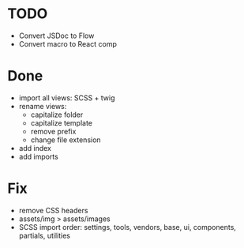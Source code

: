 # TODO

- Convert JSDoc to Flow
- Convert macro to React comp

# Done

- import all views: SCSS + twig
- rename views:
  - capitalize folder
  - capitalize template
  - remove prefix
  - change file extension
- add index
- add imports

# Fix

- remove CSS headers
- assets/img > assets/images
- SCSS import order: settings, tools, vendors, base, ui, components, partials, utilities
